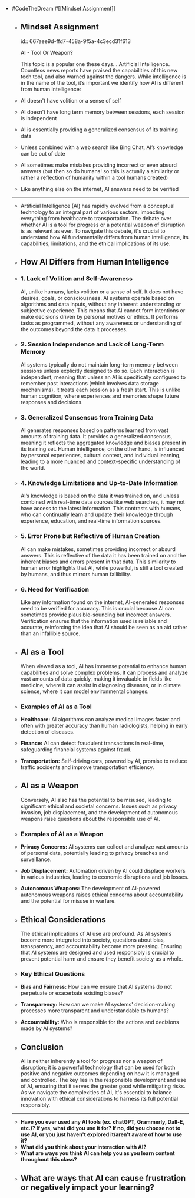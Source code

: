 - #CodeTheDream #[[Mindset Assignment]]
	- ## Mindset Assignment
	  id:: 667aee9d-ffd7-458a-9f5a-4c3ecd31f613
	  
	  AI - Tool Or Weapon?
	  
	  This topic is a popular one these days... Artificial Intelligence.  Countless news reports have praised the capabilities of this new tech tool, and also warned against the dangers.  While intelligence is in the name of the tool, it’s important we identify how AI is different from human intelligence:
	- AI doesn't have volition or a sense of self
	- AI doesn't have long term memory between sessions, each session is independent
	- AI is essentially providing a generalized consensus of its training data
	- Unless combined with a web search like Bing Chat, AI’s knowledge can be out of date
	- AI sometimes make mistakes providing incorrect or even absurd answers (but then so do humans! so this is actually a similarity or rather a reflection of humanity within a tool humans created)
	- Like anything else on the internet, AI answers need to be verified
	- ---
	- Artificial Intelligence (AI) has rapidly evolved from a conceptual technology to an integral part of various sectors, impacting everything from healthcare to transportation. The debate over whether AI is a tool for progress or a potential weapon of disruption is as relevant as ever. To navigate this debate, it's crucial to understand how AI fundamentally differs from human intelligence, its capabilities, limitations, and the ethical implications of its use.
	- ## How AI Differs from Human Intelligence
	- ### 1. Lack of Volition and Self-Awareness
	  AI, unlike humans, lacks volition or a sense of self. It does not have desires, goals, or consciousness. AI systems operate based on algorithms and data inputs, without any inherent understanding or subjective experience. This means that AI cannot form intentions or make decisions driven by personal motives or ethics. It performs tasks as programmed, without any awareness or understanding of the outcomes beyond the data it processes.
	- ### 2. Session Independence and Lack of Long-Term Memory
	  AI systems typically do not maintain long-term memory between sessions unless explicitly designed to do so. Each interaction is independent, meaning that unless an AI is specifically configured to remember past interactions (which involves data storage mechanisms), it treats each session as a fresh start. This is unlike human cognition, where experiences and memories shape future responses and decisions.
	- ### 3. Generalized Consensus from Training Data
	  AI generates responses based on patterns learned from vast amounts of training data. It provides a generalized consensus, meaning it reflects the aggregated knowledge and biases present in its training set. Human intelligence, on the other hand, is influenced by personal experiences, cultural context, and individual learning, leading to a more nuanced and context-specific understanding of the world.
	- ### 4. Knowledge Limitations and Up-to-Date Information
	  AI’s knowledge is based on the data it was trained on, and unless combined with real-time data sources like web searches, it may not have access to the latest information. This contrasts with humans, who can continually learn and update their knowledge through experience, education, and real-time information sources.
	- ### 5. Error Prone but Reflective of Human Creation
	  AI can make mistakes, sometimes providing incorrect or absurd answers. This is reflective of the data it has been trained on and the inherent biases and errors present in that data. This similarity to human error highlights that AI, while powerful, is still a tool created by humans, and thus mirrors human fallibility.
	- ### 6. Need for Verification
	  Like any information found on the internet, AI-generated responses need to be verified for accuracy. This is crucial because AI can sometimes provide plausible-sounding but incorrect answers. Verification ensures that the information used is reliable and accurate, reinforcing the idea that AI should be seen as an aid rather than an infallible source.
	- ## AI as a Tool
	  
	  When viewed as a tool, AI has immense potential to enhance human capabilities and solve complex problems. It can process and analyze vast amounts of data quickly, making it invaluable in fields like medicine, where it can assist in diagnosing diseases, or in climate science, where it can model environmental changes.
	- ### Examples of AI as a Tool
	- **Healthcare:** AI algorithms can analyze medical images faster and often with greater accuracy than human radiologists, helping in early detection of diseases.
	- **Finance:** AI can detect fraudulent transactions in real-time, safeguarding financial systems against fraud.
	- **Transportation:** Self-driving cars, powered by AI, promise to reduce traffic accidents and improve transportation efficiency.
	- ## AI as a Weapon
	  
	  Conversely, AI also has the potential to be misused, leading to significant ethical and societal concerns. Issues such as privacy invasion, job displacement, and the development of autonomous weapons raise questions about the responsible use of AI.
	- ### Examples of AI as a Weapon
	- **Privacy Concerns:** AI systems can collect and analyze vast amounts of personal data, potentially leading to privacy breaches and surveillance.
	- **Job Displacement:** Automation driven by AI could displace workers in various industries, leading to economic disruptions and job losses.
	- **Autonomous Weapons:** The development of AI-powered autonomous weapons raises ethical concerns about accountability and the potential for misuse in warfare.
	- ## Ethical Considerations
	  
	  The ethical implications of AI use are profound. As AI systems become more integrated into society, questions about bias, transparency, and accountability become more pressing. Ensuring that AI systems are designed and used responsibly is crucial to prevent potential harm and ensure they benefit society as a whole.
	- ### Key Ethical Questions
	- **Bias and Fairness:** How can we ensure that AI systems do not perpetuate or exacerbate existing biases?
	- **Transparency:** How can we make AI systems' decision-making processes more transparent and understandable to humans?
	- **Accountability:** Who is responsible for the actions and decisions made by AI systems?
	- ## Conclusion
	  
	  AI is neither inherently a tool for progress nor a weapon of disruption; it is a powerful technology that can be used for both positive and negative outcomes depending on how it is managed and controlled. The key lies in the responsible development and use of AI, ensuring that it serves the greater good while mitigating risks. As we navigate the complexities of AI, it's essential to balance innovation with ethical considerations to harness its full potential responsibly.
	- ----
	- **Have you ever used any AI tools (ex. chatGPT, Grammerly, Dall-E, etc.)? If yes, what did you use it for? If no, did you choose not to use AI, or you just haven't explored it/aren't aware of how to use it?**
	- **What did you think about your interaction with AI?**
	- **What are ways you think AI can help you as you learn content throughout this class?**
	- **What are ways that AI can cause frustration or negatively impact your learning?**
		-